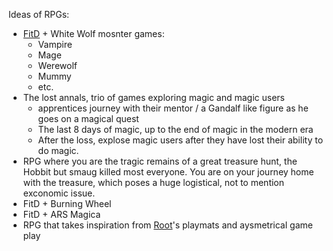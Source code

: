Ideas of RPGs:

* [FitD](https://bladesinthedark.com/) + White Wolf mosnter games:
  * Vampire
  * Mage
  * Werewolf
  * Mummy
  * etc.
* The lost annals, trio of games exploring magic and magic users
  * apprentices journey with their mentor / a Gandalf like figure as he goes on a magical quest
  * The last 8 days of magic, up to the end of magic in the modern era
  * After the loss, explose magic users after they have lost their ability to do magic.
* RPG where you are the tragic remains of a great treasure hunt, the Hobbit but smaug killed most everyone. You are on your journey home with the treasure, which poses a huge logistical, not to mention exconomic issue.
* FitD + Burning Wheel
* FitD + ARS Magica
* RPG that takes inspiration from [Root](https://boardgamegeek.com/boardgame/237182/root)'s playmats and aysmetrical game play